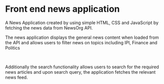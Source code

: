 # Front end news application
<p> A News Application created by using simple HTML, CSS and JavaScript by fetching the news data from NewsOrg API.</p>
<p>The news application displays the general news content when loaded from the API and allows users to filter news on topics including IPl, Finance and Politics </p>
<br>
<p>Additionally the search functionality allows users to search for the required news articles and upon search query, the application fetches the relevant news feed.</p>